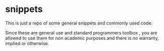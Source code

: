 # snippets
This is just a repo of some general snippets and commonly used code.

Since these are general use and standard programmers toolbox
, you are allowed to use them for non academic purposes and there
is no warranty, implied or otherwise.



